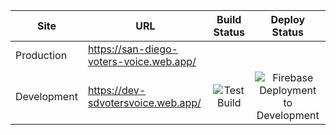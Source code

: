 Site | URL | Build Status | Deploy Status
--- |--- |:---:|:---:|
Production | https://san-diego-voters-voice.web.app/ | |
Development | https://dev-sdvotersvoice.web.app/ | ![Test Build](https://github.com/opensandiego/sdvv-frontend/workflows/Test%20Build/badge.svg) | ![Firebase Deployment to Development](https://github.com/opensandiego/sdvv-frontend/workflows/Firebase%20Deployment%20to%20Development/badge.svg)

